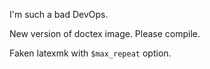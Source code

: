 I'm such a bad DevOps.

New version of doctex image. Please compile.

Faken latexmk with `$max_repeat` option.
